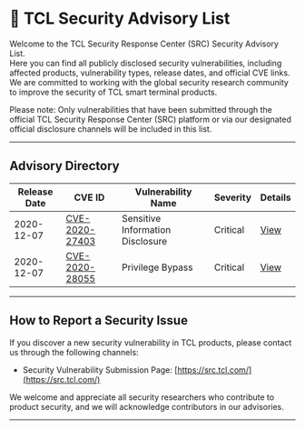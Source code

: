 # 📢 TCL Security Advisory List

Welcome to the TCL Security Response Center (SRC) Security Advisory List.  
Here you can find all publicly disclosed security vulnerabilities, including affected products, vulnerability types, release dates, and official CVE links.  
We are committed to working with the global security research community to improve the security of TCL smart terminal products.  

Please note: Only vulnerabilities that have been submitted through the official TCL Security Response Center (SRC) platform or via our designated official disclosure channels will be included in this list.

---

## Advisory Directory

| Release Date | CVE ID | Vulnerability Name | Severity |  Details |
|--------------|--------|--------------------|----------|-----------------|
| 2020-12-07   | [CVE-2020-27403](https://cve.mitre.org/cgi-bin/cvename.cgi?name=CVE-2020-27403) | Sensitive Information Disclosure | Critical| [View](EN/CVE-2020-27403.md) |
| 2020-12-07   | [CVE-2020-28055](https://cve.mitre.org/cgi-bin/cvename.cgi?name=CVE-2020-28055) | Privilege Bypass | Critical | [View](EN/CVE-2020-28055.md) |

---

## How to Report a Security Issue

If you discover a new security vulnerability in TCL products, please contact us through the following channels:  
- Security Vulnerability Submission Page: [https://src.tcl.com/](https://src.tcl.com/)   

We welcome and appreciate all security researchers who contribute to product security, and we will acknowledge contributors in our advisories.

---
